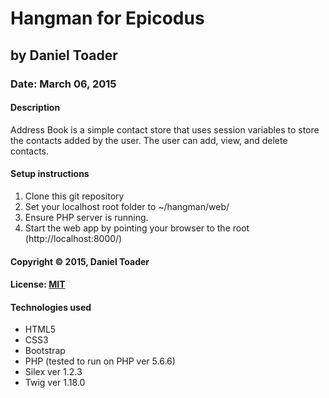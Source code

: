 # Hangman for Epicodus
## by Daniel Toader
### Date: March 06, 2015
#### Description
Address Book is a simple contact store that uses session variables to store the contacts added by the user. The user can add, view, and delete contacts.  

#### Setup instructions
1. Clone this git repository
2. Set your localhost root folder to ~/hangman/web/
3. Ensure PHP server is running.
4. Start the web app by pointing your browser to the root (http://localhost:8000/)  

#### Copyright © 2015, Daniel Toader  

#### License: <a href="https://github.com/twbs/bootstrap/blob/master/LICENSE">MIT</a>  

#### Technologies used
- HTML5
- CSS3
- Bootstrap
- PHP (tested to run on PHP ver 5.6.6)
- Silex ver 1.2.3
- Twig ver 1.18.0
